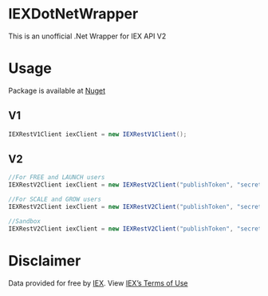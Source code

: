# IEXDotNetWrapper

This is an unofficial .Net Wrapper for IEX API V2

# Usage

Package is available at [Nuget](https://www.nuget.org/packages/IEXClient/)

## V1

```c#
IEXRestV1Client iexClient = new IEXRestV1Client();
```

## V2
```c#
//For FREE and LAUNCH users
IEXRestV2Client iexClient = new IEXRestV2Client("publishToken", "secretToken", false, false); 

//For SCALE and GROW users
IEXRestV2Client iexClient = new IEXRestV2Client("publishToken", "secretToken", true, false); 

//Sandbox
IEXRestV2Client iexClient = new IEXRestV2Client("publishToken", "secretToken", false, true); 
```

# Disclaimer
Data provided for free by [IEX](https://iextrading.com/developer/). View [IEX’s Terms of Use](https://iextrading.com/api-exhibit-a/)